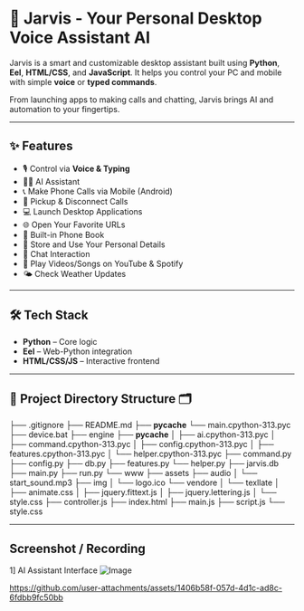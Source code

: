 # 🤖 Jarvis - Your Personal Desktop Voice Assistant AI

Jarvis is a smart and customizable desktop assistant built using **Python**, **Eel**, **HTML/CSS**, and **JavaScript**. It helps you control your PC and mobile with simple **voice** or **typed commands**.

From launching apps to making calls and chatting, Jarvis brings AI and automation to your fingertips.

---

## ✨ Features

- 🎙️ Control via **Voice & Typing**
- 🧑‍🔬 AI Assistant 
- 📞 Make Phone Calls via Mobile (Android)
- 📲 Pickup & Disconnect Calls
- 💻 Launch Desktop Applications
- 🌐 Open Your Favorite URLs
- 📔 Built-in Phone Book
- 🙋 Store and Use Your Personal Details
- 🤖 Chat Interaction
- 🎵 Play Videos/Songs on YouTube & Spotify
- 🌤️ Check Weather Updates

---

## 🛠️ Tech Stack

- **Python** – Core logic
- **Eel** – Web-Python integration
- **HTML/CSS/JS** – Interactive frontend

---

## 📂 Project Directory Structure 🗂️

├── .gitignore
├── README.md
├── __pycache__
    └── main.cpython-313.pyc
├── device.bat
├── engine
    ├── __pycache__
    │   ├── ai.cpython-313.pyc
    │   ├── command.cpython-313.pyc
    │   ├── config.cpython-313.pyc
    │   ├── features.cpython-313.pyc
    │   └── helper.cpython-313.pyc
    ├── command.py
    ├── config.py
    ├── db.py
    ├── features.py
    └── helper.py
├── jarvis.db
├── main.py
├── run.py
└── www
    ├── assets
        ├── audio
        │   └── start_sound.mp3
        ├── img
        │   └── logo.ico
        └── vendore
        │   └── texllate
        │       ├── animate.css
        │       ├── jquery.fittext.js
        │       ├── jquery.lettering.js
        │       └── style.css
    ├── controller.js
    ├── index.html
    ├── main.js
    ├── script.js
    └── style.css

  ---

## Screenshot / Recording
1] AI Assistant Interface
![Image](https://github.com/user-attachments/assets/898cf74d-a258-417a-9198-4c79a47f2470)

https://github.com/user-attachments/assets/1406b58f-057d-4d1c-ad8c-6fdbb9fc50bb
